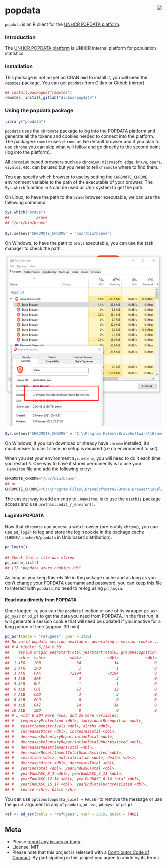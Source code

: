 
<!-- README.md is generated from README.Rmd. Please edit that file -->

# popdata <img src="https://gitlab.com/dickoa/popdata/-/raw/master/inst/img/hex_popdata.png" align="right" height="139" />

`popdata` is an R client for the [UNHCR POPDATA
platform](https://popdata.unhcr.org).

### Introduction

The [UNHCR POPDATA platform](https://popdata.unhcr.org) is UNHCR
internal platform for population statistics.

### Installation

This package is not on yet on CRAN and to install it, you will need the
[`remotes`](https://github.com/r-lib/remotes) package. You can get
`popdata` from Gitlab or Github (mirror)

``` r
## install.packages("remotes")
remotes::install_gitlab("dickoa/popdata")
```

### Using the popdata package

``` r
library("popdata")
```

`popdata` uses the `chromote` package to log into the POPDATA platform
and generate all the tokens and cookies needed to connect into the
platform. The package`chromote` uses `chrome` as the default browser and
if you plan to use `chrome` you can skip what will follow and go
directly to the second point (log into the platform).

All `chromium` based browsers such as `chromium`, `microsoft edge`,
`brave`, `opera`, `vivaldi`, etc. can be used but you need to tell
`chromote` where to find them.

You can specify which browser to use by setting the `CHROMOTE_CHROME`
environment variable to the path of the executable of your browser. The
`Sys.which` function in `R` can be used on Unix system to get the path.

On Linux, to have the path to the `brave` browser executable, we can use
the following command:

``` r
Sys.which("brave")
##            brave
## "/usr/bin/brave"

Sys.setenv("CHROMOTE_CHROME" = "/usr/bin/brave")
```

On Windows, to have the path to `brave` executable, you can use the task
manager to check the path.

![brave\_exe\_img](./inst/img/brave_exe.png)

``` r
Sys.setenv("CHROMOTE_CHROME" = "C:\\Program Files\\BraveSoftware\\Brave-Browser\\Application/brave.exe")
```

On Windows, if you can download or already have `chrome` installed, it’s
much easier to use it since no setup is required (i.e no environment to
set).

When you set your environment `Sys.setenv`, you will need to do it each
time you restart `R`. One way to have it stored permanently is to use
your `.Renviron` file and add the following entry:

``` r
CHROMOTE_CHROME="/usr/bin/brave"
## or
CHROMOTE_CHROME="C:\\Program Files\\BraveSoftware\\Brave-Browser\\Application/brave.exe"
```

The easiest way to add an entry to `.Renviron`, is to use the `usethis`
package access and use `usethis::edit_r_environ()`.

#### Log into POPDATA

Now that `chromote` can access a web browser (preferably `chrome`), you
can use `pd_login` to log and store the login cookie in the package
cache (`$HOME/.cache/R/popdata` in Unix based distribution).

``` r
pd_login()

## Check that a file was stored
pd_cache_list()
## [1] "popdata_azure_cookies.rds"
```

As long as you keep this `rds` file in the package cache and as long as
you don’t change your POPDATA username and password, you can keep this
file to interact with `popdata`, no need to re-log using `pd_login`.

#### Read data directly from POPDATA

Once logged-in, you can the `popdata` function or one of its wrapper
`pd_asr`, `pd_mysr` or `pd_pf` to get the data you need from POPDATA. In
the first run, it will generate a session cookie that will need be
updated if you inactive for a long period of time (approx. 30 min).

``` r
pd_asr(table = "refugees", year = 2019)
## No valid popdata session available, generating a session cookie...
## # A tibble: 6,214 x 30
##    asylum origin yearStartTotal yearStartTotalU… groupRecognition
##    <chr>  <chr>           <dbl>            <dbl>            <dbl>
##  1 AFG    IRN                34               34                0
##  2 AFG    IRQ                 1                1                0
##  3 AFG    PAK             72194            72194                0
##  4 ALB    ARE                 3                3                0
##  5 ALB    BUL                 1                1                0
##  6 ALB    CHI                12               12                0
##  7 ALB    COD                 3                3                0
##  8 ALB    FGU                 0                0                0
##  9 ALB    GAZ                14               14                0
## 10 ALB    IND                 0                0                0
## # … with 6,204 more rows, and 25 more variables:
## #   temporaryProtection <dbl>, individualRecognition <dbl>,
## #   resettlementArrivals <dbl>, births <dbl>,
## #   increasesOther <dbl>, increasesTotal <dbl>,
## #   decreasesVoluntaryRepatriationTotal <dbl>,
## #   decreasesVoluntaryRepatriationTotalUnhcrAssisted <dbl>,
## #   decreasesResettlementTotal <dbl>,
## #   decreasesResettlementTotalUnhcrAssisted <dbl>,
## #   cessation <dbl>, naturalization <dbl>, deaths <dbl>,
## #   decreasesOther <dbl>, decreasesTotal <dbl>,
## #   yearEndTotal <dbl>, yearEndUASCTotal <dbl>,
## #   yearEndUASC_0_4 <dbl>, yearEndUASC_5_11 <dbl>,
## #   yearEndUASC_12_14 <dbl>, yearEndUASC_0_14_total <dbl>,
## #   yearEndUASC_15_17 <dbl>, yearEndTotalUnhcrAssisted <dbl>,
## #   source <chr>, basis <chr>
```

You can use `options(popdata_quiet = FALSE)` to remove the message or
use the `quiet` argument in any of `popdata`, `pd_asr`, `pd_mysr` or
`pd_pf`.

``` r
ref <- pd_asr(table = "refugees", year = 2019, quiet = TRUE)
```

## Meta

-   Please [report any issues or
    bugs](https://gitlab.com/dickoa/popdata/issues).
-   License: MIT
-   Please note that this project is released with a [Contributor Code
    of Conduct](CONDUCT.md). By participating in this project you agree
    to abide by its terms.
